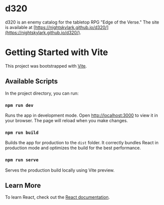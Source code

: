 # d320

d320 is an enemy catalog for the tabletop RPG "Edge of the Verse." The site is available at [https://nightskylark.github.io/d320/](https://nightskylark.github.io/d320/).

# Getting Started with Vite

This project was bootstrapped with [Vite](https://vitejs.dev/).

## Available Scripts

In the project directory, you can run:

### `npm run dev`

Runs the app in development mode.
Open [http://localhost:3000](http://localhost:3000) to view it in your browser.
The page will reload when you make changes.

### `npm run build`

Builds the app for production to the `dist` folder.
It correctly bundles React in production mode and optimizes the build for the best performance.

### `npm run serve`

Serves the production build locally using Vite preview.

## Learn More

To learn React, check out the [React documentation](https://reactjs.org/).

